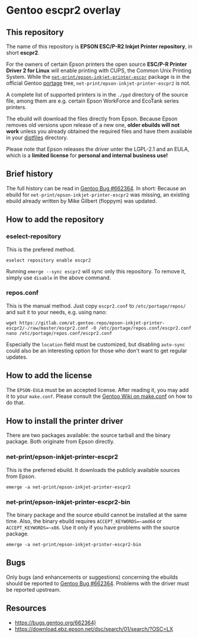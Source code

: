Gentoo escpr2 overlay
=====================

This repository
---------------

The name of this repository is **EPSON ESC/P-R2 Inkjet Printer repository**, in short **escpr2**.

For the owners of certain Epson printers the open source **ESC/P-R Printer Driver 2 for Linux** will enable printing with CUPS, the Common Unix Printing System. While the [`net-print/epson-inkjet-printer-escpr`](https://packages.gentoo.org/packages/net-print/epson-inkjet-printer-escpr) package is in the official Gentoo [portage](https://wiki.gentoo.org/wiki/Portage) tree, `net-print/epson-inkjet-printer-escpr2` is not.

A complete list of supported printers is in the `./ppd` directory of the source file, among them are e.g. certain Epson WorkForce and EcoTank series printers.

The ebuild will download the files directly from Epson. Because Epson removes old versions upon release of a new one, **older ebuilds will not work** unless you already obtained the required files and have them available in your [distfiles](https://wiki.gentoo.org/wiki/DISTDIR) directory.

Please note that Epson releases the driver unter the LGPL-2.1 and an EULA, which is a **limited license** for **personal and internal business use!**

Brief history
-------------

The full history can be read in [Gentoo Bug #662364](https://bugs.gentoo.org/662364). In short: Because an ebuild for `net-print/epson-inkjet-printer-escpr2` was missing, an existing ebuild already written by Mike Gilbert (floppym) was updated.

How to add the repository
-------------------------

### eselect-repository

This is the prefered method.

    eselect repository enable escpr2

Running `emerge --sync escpr2` will sync only this repository. To remove it, simply use `disable` in the above command.

### repos.conf

This is the manual method. Just copy `escpr2.conf` to `/etc/portage/repos/` and suit it to your needs, e.g. using nano:

    wget https://gitlab.com/at.gentoo.repo/epson-inkjet-printer-escpr2/-/raw/master/escpr2.conf -O /etc/portage/repos.conf/escpr2.conf
    nano /etc/portage/repos.conf/escpr2.conf

Especially the `location` field must be customized, but disabling `auto-sync` could also be an interesting option for those who don't want to get regular updates.

How to add the license
----------------------

The `EPSON-EULA` must be an accepted license. After reading it, you may add it to your `make.conf`. Please consult the [Gentoo Wiki on make.conf](https://wiki.gentoo.org/wiki//etc/portage/make.conf#ACCEPT_LICENSE) on how to do that.

How to install the printer driver
---------------------------------

There are two packages available: the source tarball and the binary package. Both originate from Epson directly.

### net-print/epson-inkjet-printer-escpr2

This is the preferred ebuild. It downloads the publicly available sources from Epson.

    emerge -a net-print/epson-inkjet-printer-escpr2

### net-print/epson-inkjet-printer-escpr2-bin

The binary package and the source ebuild cannot be installed at the same time. Also, the binary ebuild requires `ACCEPT_KEYWORDS=~amd64` or `ACCEPT_KEYWORDS=~x86`. Use it only if you have problems with the source package.

    emerge -a net-print/epson-inkjet-printer-escpr2-bin

Bugs
----

Only bugs (and enhancements or suggestions) concerning the ebuilds should be reported to [Gentoo Bug #662364](https://bugs.gentoo.org/662364). Problems with the driver must be reported upstream.

Resources
---------

- <https://bugs.gentoo.org/662364)>
- <https://download.ebz.epson.net/dsc/search/01/search/?OSC=LX>
